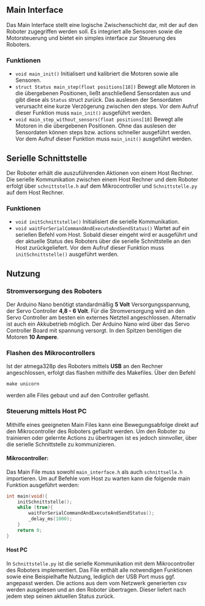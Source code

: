 ## Main Interface 
Das Main Interface stellt eine logische Zwischenschicht dar, mit der auf den Roboter zugegriffen werden soll. Es integriert alle Sensoren sowie die Motorsteuerung und bietet ein simples interface zur Steuerung des Roboters.

### Funktionen
* ``void main_init()``
Initialisert und kalibriert die Motoren sowie alle Sensoren.
* ``struct Status main_step(float positions[18])``
Bewegt alle Motoren in die übergebenen Positionen, ließt anschließend Sensordaten aus und gibt diese als ``Status`` struct zurück. Das auslesen der Sensordaten verursacht eine kurze Verzögerung zwischen den steps. Vor dem Aufruf dieser Funktion muss ``main_init()`` ausgeführt werden.
* ``void main_step_without_sensors(float positions[18]``
Bewegt alle Motoren in die übergebenen Positionen. Ohne das auslesen der Sensordaten können steps bzw. actions schneller ausgeführt werden. Vor dem Aufruf dieser Funktion muss ``main_init()`` ausgeführt werden.

## Serielle Schnittstelle
Der Roboter erhält die auszuführenden Aktionen von einem Host Rechner.
Die serielle Kommunikation zwischen einem Host Rechner und dem Roboter erfolgt über ``schnittstelle.h`` auf dem Mikrocontroller und ``Schnittstelle.py`` auf dem Host Rechner.

### Funktionen
* ``void initSchnittstelle()``
Initialisiert die serielle Kommunikation.
* ``void waitForSerialCommandAndExecuteAndSendStatus()``
Wartet auf ein seriellen Befehl vom Host. Sobald dieser eingeht wird er ausgeführt und der aktuelle Status des Roboters über die serielle Schnittstelle an den Host zurückgeliefert. Vor dem Aufruf dieser Funktion muss ``initSchnittstelle()`` ausgeführt werden.

## Nutzung

### Stromversorgung des Roboters

Der Arduino Nano benötigt standardmäßig **5 Volt** Versorgungsspannung, der Servo Controller **4,8 - 6 Volt**. Für die Stromversorgung wird an den Servo Controller am besten ein externes Netzteil angeschlossen. Alternativ ist auch ein Akkubetrieb möglich. Der Arduino Nano wird über das Servo Controller Board mit spannung versorgt. In den Spitzen benötigen die Motoren **10 Ampere**.

### Flashen des Mikrocontrollers 
Ist der atmega328p des Roboters mittels **USB** an den Rechner angeschlossen, erfolgt das flashen mithilfe des Makefiles.
Über den Befehl
```
make unicorn
```
werden alle Files gebaut und auf den Controller geflasht.

### Steuerung mittels Host PC

Mithilfe eines geeigneten Main Files kann eine Bewegungsabfolge direkt auf den Mikrocontroller des Roboters geflasht werden. Um den Roboter zu trainieren oder gelernte Actions zu übertragen ist es jedoch sinnvoller, über die serielle Schnittstelle zu kommunizieren.

#### Mikrocontroller:

Das Main File muss sowohl ``main_interface.h`` als auch ``schnittselle.h`` importieren.
Um auf Befehle vom Host zu warten kann die folgende main Funktion ausgeführt werden:
```c
int main(void){
    initSchnittstelle();
    while (true){
        waitForSerialCommandAndExecuteAndSendStatus();
        _delay_ms(1000);
    }
    return 0;
}
```

#### Host PC

In ``Schnittstelle.py`` ist die serielle Kommunikation mit dem Mikrocontroller des Roboters implementiert. Das File enthält alle notwendigen Funktionen sowie eine Beispielhafte Nutzung, lediglich der USB Port muss ggf. angepasst werden.
Die actions aus dem vom Netzwerk generierten csv werden ausgelesen und an den Roboter übertragen. Dieser liefert nach jedem step seinen aktuellen Status zurück.
